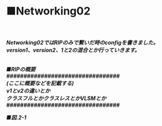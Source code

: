 <h1>■Networking02</h2><br>
<h5>Networking02ではRIPのみで繋いだ時のconfigを書きました。<br>
version1、version2、1と2の混合とか行っていきます。<br><br>

■RIPの概要<br>
#################################<br>
(ここに概要などを記載する)<br>
v1とv2の違いとか<br>
クラスフルとかクラスレスとかVLSMとか<br>
#################################<br>

■図.2-1

